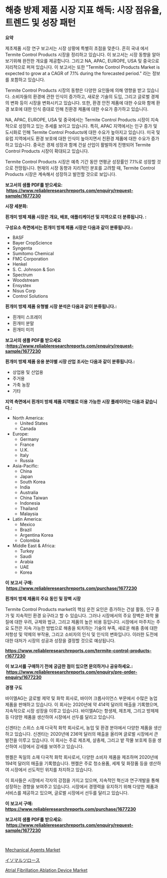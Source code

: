 <p><h1>해충 방제 제품 시장 지표 해독: 시장 점유율, 트렌드 및 성장 패턴</h1></p><p><strong>요약</strong></p>
<p><p>제초제품 시장 연구 보고서는 시장 상황에 특별히 초점을 맞춘다. 흔히 국내 에서 Termite Control Products 시장을 정리하고 있습니다. 이 보고서는 시장 동향을 알아보기위해 완전한 개요를 제공합니다. 그리고 NA, APAC, EUROPE, USA 및 중국으로 지리적으로 퍼져 있습니다. 이 보고서는 또한 "Termite Control Products Market is expected to grow at a CAGR of 7.1% during the forecasted period." 라는 정보를 포함하고 있습니다.</p><p>Termite Control Products 시장의 동향은 다양한 요인들에 의해 영향을 받고 있습니다. 소비자들의 환경에 관한 인식이 증가하고, 새로운 기술의 도입, 그리고 글로벌 경제의 변화 등이 시장을 변화시키고 있습니다. 또한, 환경 안전 제품에 대한 수요와 함께 환경 보호에 대한 인식 증대로 인해 친환경 제품에 대한 수요가 증가하고 있습니다.</p><p>NA, APAC, EUROPE, USA 및 중국에서는 Termite Control Products 시장이 지속적으로 성장하고 있는 추세를 보이고 있습니다. 특히, APAC 지역에서는 인구 증가 및 도시화로 인해 Termite Control Products에 대한 수요가 높아지고 있습니다. 미국 및 유럽 지역에서도 환경 보호에 대한 인식이 높아지면서 친환경 제품에 대한 수요가 증가하고 있습니다. 중국은 경제 성장과 함께 건설 산업이 활발하게 진행되어 Termite Control Products 시장이 확대되고 있습니다.</p><p>Termite Control Products 시장은 예측 기간 동안 연평균 성장률인 7.1%로 성장할 것으로 전망됩니다. 현재의 시장 동향과 지리적인 분포를 고려할 때, Termite Control Products 시장은 계속해서 성장하고 발전할 것으로 보입니다.</p></p>
<p><strong>보고서의 샘플 PDF를 받으세요: &nbsp;<a href="https://www.reliableresearchreports.com/enquiry/request-sample/1677230">https://www.reliableresearchreports.com/enquiry/request-sample/1677230</a></strong></p>
<p><strong>시장 세분화:</strong></p>
<p><strong> 흰개미 방제 제품 시장은 개요, 배포, 애플리케이션 및 지역으로 더 분류됩니다. :</strong></p>
<p><strong>구성요소 측면에서는 흰개미 방제 제품 시장은 다음과 같이 분류됩니다.:</strong></p>
<p><ul><li>BASF</li><li>Bayer CropScience</li><li>Syngenta</li><li>Sumitomo Chemical</li><li>FMC Corporation</li><li>Henkel</li><li>S. C. Johnson & Son</li><li>Spectrum</li><li>Woodstream</li><li>Ensystex</li><li>Nisus Corp</li><li>Control Solutions</li></ul></p>
<p><strong> 흰개미 방제 제품 유형별 시장 분석은 다음과 같이 분류됩니다.:</strong></p>
<p><ul><li>흰개미 스프레이</li><li>흰개미 분말</li><li>흰개미 미끼</li></ul></p>
<p><strong>보고서의 샘플 PDF를 받으세요 :<a href="https://www.reliableresearchreports.com/enquiry/request-sample/1677230">https://www.reliableresearchreports.com/enquiry/request-sample/1677230</a></strong></p>
<p><strong> 흰개미 방제 제품 응용 분야별 시장 산업 조사는 다음과 같이 분류됩니다.:</strong></p>
<p><ul><li>상업용 및 산업용</li><li>주거용</li><li>가축 농장</li><li>기타</li></ul></p>
<p><strong>지역 측면에서 흰개미 방제 제품 지역별로 이용 가능한 시장 플레이어는 다음과 같습니다.:</strong></p>
<p><ul>
    <li>
        North America:
        <ul>
            <li>United States</li>
            <li>Canada</li>
        </ul>
    </li>
    <li>
        Europe:
        <ul>
            <li>Germany</li>
            <li>France</li>
            <li>U.K.</li>
            <li>Italy</li>
            <li>Russia</li>
        </ul>
    </li>
    <li>
        Asia-Pacific:
        <ul>
            <li>China</li>
            <li>Japan</li>
            <li>South Korea</li>
            <li>India</li>
            <li>Australia</li>
            <li>China Taiwan</li>
            <li>Indonesia</li>
            <li>Thailand</li>
            <li>Malaysia</li>
        </ul>
    </li>
    <li>
        Latin America:
        <ul>
            <li>Mexico</li>
            <li>Brazil</li>
            <li>Argentina Korea</li>
            <li>Colombia</li>
        </ul>
    </li>
    <li>
        Middle East & Africa:
        <ul>
            <li>Turkey</li>
            <li>Saudi</li>
            <li>Arabia</li>
            <li>UAE</li>
            <li>Korea</li>
        </ul>
    </li>
    </ul></p>
<p><strong>이 보고서 구매: &nbsp;<a href="https://www.reliableresearchreports.com/purchase/1677230">https://www.reliableresearchreports.com/purchase/1677230</a></strong></p>
<p><strong>흰개미 방제 제품의 주요 동인 및 장벽 시장</strong></p>
<p><p>Termite Control Products market의 핵심 운전 요인은 증가하는 건설 활동, 인구 증가 및 지속적인 환경 요구라고 할 수 있습니다. 그러나 시장에서의 주요 장벽은 화학 물질에 대한 우려, 규제와 법규, 그리고 제품의 높은 비용 등입니다. 시장에서 마주치는 주요 도전은 지속 가능한 방법으로 해충을 퇴치하는 기술의 부족, 새로운 해충 종에 대한 저항성 및 약제의 부작용, 그리고 소비자의 인식 및 인식의 변화입니다. 이러한 도전에 대한 대처가 시장의 성공과 성장을 결정할 것으로 예상됩니다.</p></p>
<p><strong><a href="https://www.reliableresearchreports.com/termite-control-products-r1677230">https://www.reliableresearchreports.com/termite-control-products-r1677230</a></strong></p>
<p><strong>이 보고서를 구매하기 전에 궁금한 점이 있으면 문의하거나 공유하세요.: &nbsp;<a href="https://www.reliableresearchreports.com/enquiry/pre-order-enquiry/1677230">https://www.reliableresearchreports.com/enquiry/pre-order-enquiry/1677230</a></strong></p>
<p><strong>경쟁 구도</strong></p>
<p><p>바이엘AG는 글로벌 제약 및 화학 회사로, 바이어 크롭사이언스 부문에서 수많은 농업 제품을 판매하고 있습니다. 이 회사는 2020년에 약 414억 달러의 매출을 기록했으며, 지속적으로 시장 성장을 이루고 있습니다. 바이엘AG는 항생제, 제초제, 그리고 방제제 등 다양한 제품을 생산하여 시장에서 선두를 달리고 있습니다.</p><p>신겐타는 스위스 소재 다국적 화학 회사로서, 농업 및 환경 분야에서 다양한 제품을 생산하고 있습니다. 신겐타는 2020년에 236억 달러의 매출을 올리며 글로벌 시장에서 큰 발전을 이루고 있습니다. 이 회사는 주로 제초제, 살충제, 그리고 밭 작물 보호제 등을 생산하여 시장에서 강세를 보여주고 있습니다.</p><p>헨켈은 독일의 소재 다국적 화학 회사로서, 다양한 소비자 제품을 제조하며 2020년에 194억 달러의 매출을 기록했습니다. 헨켈은 주로 청소용품, 세제 및 화장품 등을 생산하여 시장에서 선도적인 위치를 차지하고 있습니다.</p><p>이 회사들은 시장에서 각자의 강점을 가지고 있으며, 지속적인 혁신과 연구개발을 통해 성장하는 경향을 보여주고 있습니다. 시장에서 경쟁력을 유지하기 위해 다양한 제품과 서비스를 제공하고 있으며, 글로벌 시장에서 선두를 달리고 있습니다.</p></p>
<p><strong>이 보고서 구매: &nbsp; <a href="https://www.reliableresearchreports.com/purchase/1677230">https://www.reliableresearchreports.com/purchase/1677230</a></strong></p>
<p><strong>보고서의 샘플 PDF를 받으세요: &nbsp;<a href="https://www.reliableresearchreports.com/enquiry/request-sample/1677230">https://www.reliableresearchreports.com/enquiry/request-sample/1677230</a></strong><strong></strong></p>
<p>&nbsp;</p>
<p><p><a href="https://github.com/changoleonlaverguenzanoexiste/Market-Research-Report-List-2/blob/main/mechanical-agents-market.md">Mechanical Agents Market</a></p><p><a href="https://github.com/avbqbctihcbe2/Market-Research-Report-List-1/blob/main/895740635495.md">イソマルツロース</a></p><p><a href="https://github.com/dimitrishawkinswaynenp91rgz/Market-Research-Report-List-2/blob/main/atrial-fibrillation-ablation-device-market.md">Atrial Fibrillation Ablation Device Market</a></p></p>